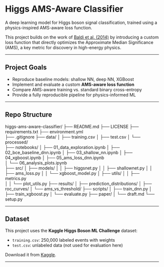 # Higgs AMS-Aware Classifier

A deep learning model for Higgs boson signal classification, trained using a physics-inspired AMS-aware loss function.

This project builds on the work of [Baldi et al. (2014)](https://www.nature.com/articles/ncomms5308) by introducing a custom loss function that directly optimizes the Approximate Median Significance (AMS), a key metric for discovery in high-energy physics.

---

## Project Goals

- Reproduce baseline models: shallow NN, deep NN, XGBoost
- Implement and evaluate a custom **AMS-aware loss function**
- Compare AMS-aware training vs. standard binary cross-entropy
- Provide a fully reproducible pipeline for physics-informed ML

---

## Repo Structure

higgs-ams-aware-classifier/
├── README.md
├── LICENSE
├── requirements.txt
├── environment.yml               
├── .gitignore
├── data/
│   ├── training.csv
│   ├── test.csv
│   └── processed/                  
├── notebooks/
│   ├── 01_data_exploration.ipynb
│   ├── 02_bce_baseline_dnn.ipynb
│   ├── 03_shallow_nn.ipynb
│   ├── 04_xgboost.ipynb
│   ├── 05_ams_loss_dnn.ipynb       
│   └── 06_analysis_plots.ipynb     
├── src/
│   ├── models/
│   │   ├── higgsnet.py
│   │   ├── shallownet.py
│   │   ├── ams_loss.py
│   │   └── xgboost_model.py
│   ├── utils/
│   │   ├── metrics.py              
│   │   └── plot_utils.py
├── results/
│   ├── prediction_distributions/
│   ├── roc_curves/
│   └── ams_vs_threshold/
├── scripts/
│   ├── train_dnn.py
│   ├── train_xgboost.py
│   └── evaluate.py
├── paper/
│   └── draft.md
└── setup.py                        

---

## Dataset

This project uses the **Kaggle Higgs Boson ML Challenge** dataset:
- `training.csv`: 250,000 labeled events with weights
- `test.csv`: unlabeled data (not used for evaluation here)

Download it from [Kaggle](https://www.kaggle.com/competitions/higgs-boson/data).

---

